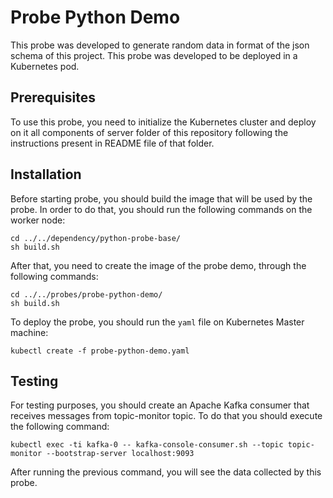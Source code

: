 # Probe Python Demo
This probe was developed to generate random data in format of the json schema of this project. This probe was developed to be deployed in a Kubernetes pod.
## Prerequisites
To use this probe, you need to initialize the Kubernetes cluster and deploy on it all components of server folder of this repository following the instructions present in README file of that folder.
## Installation
Before starting probe, you should build the image that will be used by the probe.
In order to do that, you should run the following commands on the worker node:
```
cd ../../dependency/python-probe-base/
sh build.sh
```
After that, you need to create the image of the probe demo, through the following commands:
```
cd ../../probes/probe-python-demo/
sh build.sh
```
To deploy the probe, you should run the `yaml` file on Kubernetes Master machine:
```
kubectl create -f probe-python-demo.yaml
```
## Testing
For testing purposes, you should create an Apache Kafka consumer that receives messages from topic-monitor topic. To do that you should execute the following command:
```
kubectl exec -ti kafka-0 -- kafka-console-consumer.sh --topic topic-monitor --bootstrap-server localhost:9093
```
After running the previous command, you will see the data collected by this probe.
